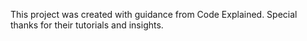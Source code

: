 This project was created with guidance from Code Explained. Special thanks for their tutorials and insights.
